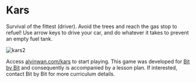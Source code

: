 # Kars
Survival of the fittest (driver). Avoid the trees and reach the gas stop to refuel! Use arrow keys to drive your car, and do whatever it takes to prevent an empty fuel tank.

![kars2](https://user-images.githubusercontent.com/2068077/37649943-b6b58bfc-2bf0-11e8-90d7-71f71b6bc82d.gif)

Access [alvinwan.com/kars](http://alvinwan.com.kars) to start playing. This game was developed for [Bit by Bit](http://littlebitbybit.org) and consequently is accompanied by a lesson plan. If interested, contact Bit by Bit for more curriculum details.
